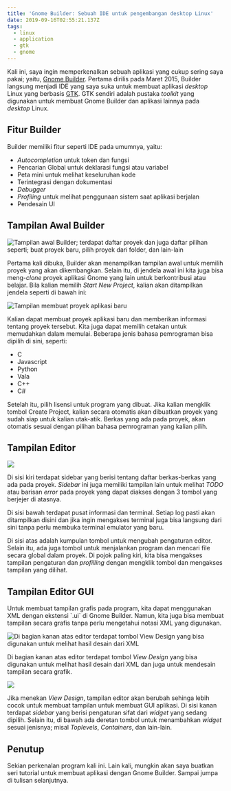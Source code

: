 ```yaml
---
title: 'Gnome Builder: Sebuah IDE untuk pengembangan desktop Linux'
date: 2019-09-16T02:55:21.137Z
tags:
  - linux
  - application
  - gtk
  - gnome
---
```

Kali ini, saya ingin memperkenalkan sebuah aplikasi yang cukup sering saya pakai; yaitu, [Gnome Builder](https://wiki.gnome.org/Apps/Builder). Pertama dirilis pada Maret 2015, Builder langsung menjadi IDE yang saya suka untuk membuat aplikasi _desktop_ Linux yang berbasis [GTK](https://www.gtk.org/). GTK sendiri adalah pustaka _toolkit_ yang digunakan untuk membuat Gnome Builder dan aplikasi lainnya pada _desktop_ Linux.

## Fitur Builder

Builder memiliki fitur seperti IDE pada umumnya, yaitu:

* _Autocompletion_ untuk token dan fungsi
* Pencarian Global untuk deklarasi fungsi atau variabel
* Peta mini untuk melihat keseluruhan kode
* Terintegrasi dengan dokumentasi
* _Debugger_
* _Profiling_ untuk melihat penggunaan sistem saat aplikasi berjalan
* Pendesain UI

## Tampilan Awal Builder

![Tampilan awal Builder; terdapat daftar proyek dan juga daftar pilihan seperti; buat proyek baru, pilih proyek dari folder, dan lain-lain](/images/uploads/builder-greeter.png)

Pertama kali dibuka, Builder akan menampilkan tampilan awal untuk memilih proyek yang akan dikembangkan. Selain itu, di jendela awal ini kita juga bisa meng-_clone_ proyek aplikasi Gnome yang lain untuk berkontribusi atau belajar. Bila kalian memilih _Start New Project_, kalian akan ditampilkan jendela seperti di bawah ini:

![Tampilan membuat proyek aplikasi baru](/images/uploads/builder-new-project.png)

Kalian dapat membuat proyek aplikasi baru dan memberikan informasi tentang proyek tersebut. Kita juga dapat memilih cetakan untuk memudahkan dalam memulai. Beberapa jenis bahasa pemrograman bisa dipilih di sini, seperti:

* C
* Javascript
* Python
* Vala
* C++
* C#

Setelah itu, pilih lisensi untuk program yang dibuat. Jika kalian mengklik tombol Create Project, kalian secara otomatis akan dibuatkan proyek yang sudah siap untuk kalian utak-atik. Berkas yang ada pada proyek, akan otomatis sesuai dengan pilihan bahasa pemrograman yang kalian pilih.

## Tampilan Editor

![](/images/uploads/builder-main-view.png)

Di sisi kiri terdapat sidebar yang berisi tentang daftar berkas-berkas yang ada pada proyek. _Sidebar_ ini juga memiliki tampilan lain untuk melihat _TODO_ atau barisan _error_ pada proyek yang dapat diakses dengan 3 tombol yang berjejer di atasnya.

Di sisi bawah terdapat pusat informasi dan terminal. Setiap log pasti akan ditampilkan disini dan jika ingin mengakses terminal juga bisa langsung dari sini tanpa perlu membuka terminal emulator yang baru.

Di sisi atas adalah kumpulan tombol untuk mengubah pengaturan editor. Selain itu, ada juga tombol untuk menjalankan program dan mencari file secara global dalam proyek. Di pojok paling kiri, kita bisa mengakses tampilan pengaturan dan _profilling_ dengan mengklik tombol dan mengakses tampilan yang dilihat.

## Tampilan Editor GUI

Untuk membuat tampilan grafis pada program, kita dapat menggunakan XML dengan ekstensi \`.ui\` di Gnome Builder. Namun, kita juga bisa membuat tampilan secara grafis tanpa perlu mengetahui notasi XML yang digunakan.

![Di bagian kanan atas editor terdapat tombol View Design yang bisa digunakan untuk melihat hasil desain dari XML](/images/uploads/builder-ui-source.png)

Di bagian kanan atas editor terdapat tombol _View Design_ yang bisa digunakan untuk melihat hasil desain dari XML dan juga untuk mendesain tampilan secara grafik.

![](/images/uploads/builder-ui-design.png)

Jika menekan _View Design_, tampilan editor akan berubah sehinga lebih cocok untuk membuat tampilan untuk membuat GUI aplikasi. Di sisi kanan terdapat _sidebar_ yang berisi pengaturan sifat dari _widget_ yang sedang dipilih. Selain itu, di bawah ada deretan tombol untuk menambahkan _widget_ sesuai jenisnya; misal _Toplevels_, _Containers_, dan lain-lain.

## Penutup

Sekian perkenalan program kali ini. Lain kali, mungkin akan saya buatkan seri tutorial untuk membuat aplikasi dengan Gnome Builder. Sampai jumpa di tulisan selanjutnya.
